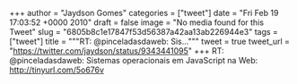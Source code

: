 
+++
author = "Jaydson Gomes"
categories = ["tweet"]
date = "Fri Feb 19 17:03:52 +0000 2010"
draft = false
image = "No media found for this Tweet"
slug = "6805b8c1e17847f53d56387a42aa13ab226944e3"
tags = ["tweet"]
title = """RT: @pinceladasdaweb: Sis..."""
tweet = true
tweet_url = "https://twitter.com/jaydson/status/9343441095"
+++
RT: @pinceladasdaweb: Sistemas operacionais em JavaScript na Web: http://tinyurl.com/5o676v
